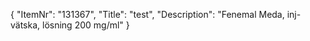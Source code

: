 {
  "ItemNr": "131367",
  "Title": "test",
  "Description": "Fenemal Meda, inj-vätska, lösning 200 mg/ml"
}